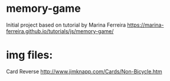 # memory-game
Initial project based on tutorial by Marina Ferreira
https://marina-ferreira.github.io/tutorials/js/memory-game/

# img files:
Card Reverse
http://www.jimknapp.com/Cards/Non-Bicycle.htm